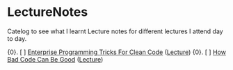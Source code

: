 # LectureNotes

Catelog to see what I learnt
Lecture notes for different lectures I attend day to day.

{0}. [ ] [Enterprise Programming Tricks For Clean Code](enterprise_programming_tricks_for_clean_code.md) ([Lecture](https://www.youtube.com/watch?v=dC9vdQkU-xI))
{0}. [ ] [How Bad Code Can Be Good](how_bad_code_can_be_good.md) ([Lecture](https://www.youtube.com/watch?v=3m1JoFf-poQ))

